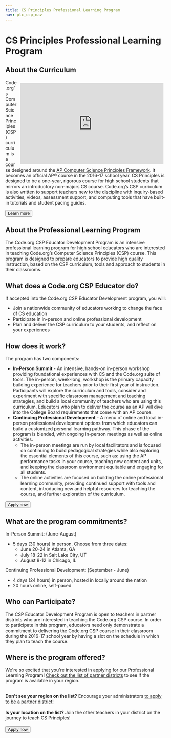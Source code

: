 ```yaml
---
title: CS Principles Professional Learning Program
nav: plc_csp_nav
---
```

# CS Principles Professional Learning Program #

## About the Curriculum


<iframe style="width:448px; height:252px; float:right; margin: 10px;" src="https://www.youtube.com/embed/S1vFrz4NETg" frameborder="0" allowfullscreen></iframe>

Code.org’s Computer Science Principles (CSP) curriculum is a course designed around the [AP
Computer Science Principles Framework](http://secure-media.collegeboard.org/digitalServices/pdf/ap/ap-computer-science-principles-curriculum-framework.pdf). It becomes an official AP® course in the 2016-­17
school year. CS Principles is designed to be a one-year, rigorous course for high school students that mirrors an introductory non-majors CS course. Code.org’s CSP curriculum is also written to support teachers new to the discipline with inquiry-­based activities, videos, assessment support, and computing tools that have built­-in tutorials and student pacing guides.

[<button>Learn more</button>](/educate/csp)

## <a name="about"></a>About the Professional Learning Program

The Code.org CSP Educator Development Program is an intensive professional learning program for high school educators who are interested in teaching Code.org’s Computer Science Principles (CSP) course. This program is designed to prepare educators to provide high quality instruction, based on the CSP curriculum, tools and approach to students in their classrooms. 

## What does a Code.org CSP Educator do?
If accepted into the Code.org CSP Educator Development program, you will:

- Join a nationwide community of educators working to change the face of CS education 
- Participate in in-person and online professional development
- Plan and deliver the CSP curriculum to your students, and reflect on your experiences 
 
 
## <a name="components"></a>How does it work?
The program has two components: 

- **In-Person Summit** - An intensive, hands-on in-person workshop providing foundational experiences with CS and the Code.org suite of tools. The in-person, week-long, workshop is the primary capacity building experience for teachers prior to their first year of instruction. Participants will explore the curriculum and tools, consider and experiment with specific classroom management and teaching strategies, and build a local community of teachers who are using this curriculum. Educators who plan to deliver the course as an AP will dive into the College Board requirements that come with an AP course.
- **Continuing Professional Development** - A menu of online and local in-person professional development options from which educators can build a customized personal learning pathway. This phase of the program is blended, with ongoing in-person meetings as well as online activities.
  - The in-person meetings are run by local facilitators and is focused on continuing to build pedagogical strategies while also exploring the essential elements of this course, such as: using the AP performance tasks in your course, teaching new content and units, and keeping the classroom environment equitable and engaging for all students.
  - The online activities are focused on building the online professional learning community, providing continued support with tools and content, introducing new and helpful resources for teaching the course, and further exploration of the curriculum.


[<button>Apply now</button>](/educate/plc/csp-application)

## <a name="commitments"></a>What are the program commitments?

In-Person Summit: (June-August)

  - 5 days (30 hours) in person. Choose from three dates:
	  - June 20-24 in Atlanta, GA
	  - July 18-22 in Salt Lake City, UT
	  - August 8-12 in Chicago, IL

Continuing Professional Development: (September - June)

  - 4 days (24 hours) in person, hosted in locally around the nation
  - 20 hours online, self-paced


## <a name="participate"></a>Who can Participate?

The CSP Educator Development Program is open to teachers in partner districts who are interested in teaching the Code.org CSP course. In order to participate in this program, educators need only demonstrate a commitment to delivering the Code.org CSP course in their classroom during the 2016-17 school year by having a slot on the schedule in which they plan to teach the course. 


## <a name="locations"></a>Where is the program offered?

We're so excited that you're interested in applying for our Professional Learning Program! [Check out the list of partner districts](https://docs.google.com/spreadsheets/d/1BDzs4k6nbZ87KdRZE62gqO_VpBC1yRSRbolWejGtDnU/edit#gid=0) to see if the program is available in your region.
<br><br> 

**Don't see your region on the list?** Encourage your administrators [to apply to be a partner district!](https://code.org/educate/districts)
<br><br>
**Is your location on the list?** Join the other teachers in your district on the journey to teach CS Principles! 
<br><br>
[<button>Apply now</button>](/educate/plc/csp-application)